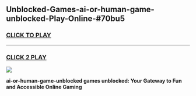 
## Unblocked-Games-ai-or-human-game-unblocked-Play-Online-#70bu5
<h3>
<a href="https://premium.freeplayer.one?title=ai-or-human-game-unblocked&ref=27F">CLICK TO PLAY</a></h3>
<hr>

<h3>
<a href="https://premium.freeplayer.one?title=ai-or-human-game-unblocked&ref=27F">CLICK 2 PLAY</a>
  
</h3>

<a href="https://premium.freeplayer.one?title=ai-or-human-game-unblocked&ref=27F"><img src="https://clearcache.store/games.png"></a>


**ai-or-human-game-unblocked games unblocked: Your Gateway to Fun and Accessible Online Gaming**
